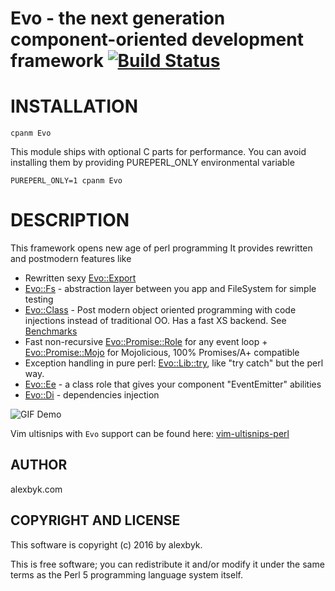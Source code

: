 # Evo - the next generation component-oriented development framework [![Build Status](https://travis-ci.org/alexbyk/perl-evo.svg?branch=master)](https://travis-ci.org/alexbyk/perl-evo)

# INSTALLATION

    cpanm Evo

This module ships with optional C parts for performance. You can avoid installing them by providing PUREPERL_ONLY environmental variable

    PUREPERL_ONLY=1 cpanm Evo


# DESCRIPTION

This framework opens new age of perl programming
It provides rewritten and postmodern features like

- Rewritten sexy [Evo::Export](https://metacpan.org/pod/Evo::Export)
- [Evo::Fs](https://metacpan.org/pod/Evo::Fs) - abstraction layer between you app and FileSystem for simple testing
- [Evo::Class](https://metacpan.org/pod/Evo::Class) - Post modern object oriented programming with code injections instead of traditional OO. Has a fast XS backend. See [Benchmarks](https://github.com/alexbyk/perl-evo/tree/master/bench)
- Fast non-recursive [Evo::Promise::Role](https://metacpan.org/pod/Evo::Promise::Role) for any event loop + [Evo::Promise::Mojo](https://metacpan.org/pod/Evo::Promise::Mojo) for Mojolicious, 100% Promises/A+ compatible
- Exception handling in pure perl: [Evo::Lib::try](https://metacpan.org/pod/Evo::Lib#try), like "try catch" but the perl way.
- [Evo::Ee](https://metacpan.org/pod/Evo::Ee) - a class role that gives your component "EventEmitter" abilities
- [Evo::Di](https://metacpan.org/pod/Evo::Di) - dependencies injection

![GIF Demo](https://raw.github.com/alexbyk/perl-evo/master/demo.gif)

Vim ultisnips with `Evo` support can be found here: [vim-ultisnips-perl](https://github.com/alexbyk/vim-ultisnips-perl)

## AUTHOR

alexbyk.com

## COPYRIGHT AND LICENSE

This software is copyright (c) 2016 by alexbyk.

This is free software; you can redistribute it and/or modify it under
the same terms as the Perl 5 programming language system itself.
